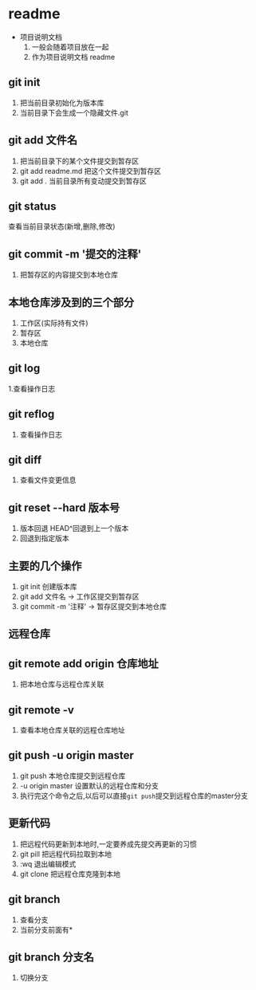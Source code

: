 # readme

+ 项目说明文档
  1. 一般会随着项目放在一起 
  2. 作为项目说明文档 readme


## git init 
1. 把当前目录初始化为版本库
2. 当前目录下会生成一个隐藏文件.git

## git add 文件名
1. 把当前目录下的某个文件提交到暂存区
2. git add readme.md 把这个文件提交到暂存区
3. git add . 当前目录所有变动提交到暂存区

## git status
查看当前目录状态(新增,删除,修改)

## git commit -m '提交的注释'
1. 把暂存区的内容提交到本地仓库

## 本地仓库涉及到的三个部分
1. 工作区(实际持有文件)
2. 暂存区
3. 本地仓库

## git log
1.查看操作日志

## git reflog
1. 查看操作日志

## git diff
1. 查看文件变更信息

## git reset --hard 版本号
1. 版本回退 HEAD^回退到上一个版本
2. 回退到指定版本

## 主要的几个操作
1. git init 创建版本库
2. git add 文件名 -> 工作区提交到暂存区
3. git commit -m '注释' -> 暂存区提交到本地仓库

## 远程仓库
## git remote add origin 仓库地址
1. 把本地仓库与远程仓库关联

## git remote -v
1. 查看本地仓库关联的远程仓库地址

## git push -u origin master
1. git push 本地仓库提交到远程仓库
2. -u origin master 设置默认的远程仓库和分支
3. 执行完这个命令之后,以后可以直接`git push`提交到远程仓库的master分支

## 更新代码
1. 把远程代码更新到本地时,一定要养成先提交再更新的习惯
2. git pill 把远程代码拉取到本地
3. :wq 退出编辑模式
4. git clone 把远程仓库克隆到本地

## git branch
1. 查看分支
2. 当前分支前面有*

## git branch 分支名
1. 切换分支 
